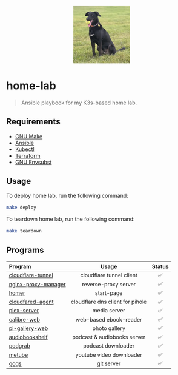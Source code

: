 <p align="center">
    <img src="./ansible/roles/media/files/logo.webp" width="150"></a>
</p>

# home-lab
> Ansible playbook for my K3s-based home lab.

## Requirements

- [GNU Make](https://www.gnu.org/software/make/)
- [Ansible](https://docs.ansible.com/ansible/latest/installation_guide/intro_installation.html)
- [Kubectl](https://kubernetes.io/docs/tasks/tools/)
- [Terraform](https://www.terraform.io/)
- [GNU Envsubst](https://www.gnu.org/software/gettext/manual/html_node/envsubst-Invocation.html)

## Usage
To deploy home lab, run the following command:
```bash
make deploy
```

To teardown home lab, run the following command:
```bash
make teardown
```

## Programs

| Program                                                                               | Usage                              | Status |
| :------------------------------------------------------------------------------------ | :--------------------------------: | :----: |
| [cloudflare-tunnel](https://github.com/cloudflare/cloudflared)                        | cloudflare tunnel client           | ✅ |
| [nginx-proxy-manager](https://nginxproxymanager.com/)                                 | reverse-proxy server               | ✅ |
| [homer](https://github.com/bastienwirtz/homer)                                        | start-page                         | ✅ |
| [cloudfared-agent](https://github.com/cloudflare/cloudflared)                         | cloudflare dns client for pihole   | ✅ |
| [plex-server](https://hub.docker.com/r/linuxserver/plex)                              | media server                       | ✅ |
| [calibre-web](https://github.com/janeczku/calibre-web)                                | web-based ebook-reader             | ✅ |
| [pi-gallery-web](https://bpatrik.github.io/pigallery2/)                               | photo gallery                      | ✅ |
| [audiobookshelf](https://www.audiobookshelf.org/)                                     | podcast & audiobooks server        | ✅ |
| [podgrab](https://github.com/akhilrex/podgrab)                                        | podcast downloader                 | ✅ |
| [metube](https://github.com/alexta69/metube)                                          | youtube video downloader           | ✅ |
| [gogs](https://gogs.io/)                                                              | git server                         | ✅ |
